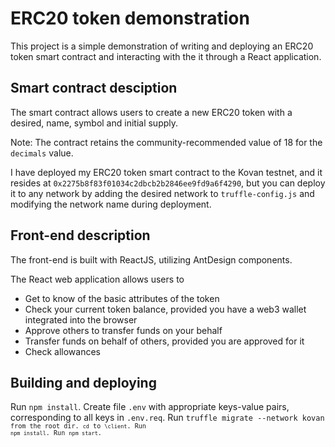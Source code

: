 # ERC20 token demonstration

<p>This project is a simple demonstration of writing and deploying an ERC20 token smart contract and interacting with the it through a React application.</p>

## Smart contract desciption

<p>The smart contract allows users to create a new ERC20 token with a desired, name, symbol and initial supply.</p>
<p>Note: The contract retains the community-recommended value of 18 for the <code>decimals</code> value.</p>
<p>I have deployed my ERC20 token smart contract to the Kovan testnet, and it resides at <code>0x2275b8f83f01034c2dbcb2b2846ee9fd9a6f4290</code>, but you can deploy it to any network by adding the desired network to <code>truffle-config.js</code> and modifying the network name during deployment.</p>

## Front-end description

<p>The front-end is built with ReactJS, utilizing AntDesign components.</p>
<p>
	The React web application allows users to
	<ul>
		<li>Get to know of the basic attributes of the token
		<li>Check your current token balance, provided you have a web3 wallet integrated into the browser
		<li>Approve others to transfer funds on your behalf
		<li>Transfer funds on behalf of others, provided you are approved for it
		<li>Check allowances
	</ul>
</p>

## Building and deploying
Run <code>npm install</code>.
Create file <code>.env</code> with appropriate keys-value pairs, corresponding to all keys in <code>.env.req</code>.
Run <code>truffle migrate --network kovan<code> from the root dir.
<code>cd</code> to <code>\client</code>.
Run <code>npm install</code>.
Run <code>npm start</code>.


